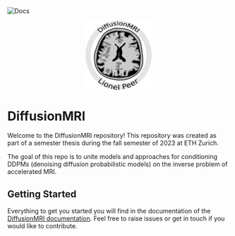 ![Docs](https://github.com/liopeer/diffusionmodels/actions/workflows/build_docs.yml/badge.svg)

<p align="center">
  <img src="./docs/source/fig/diffMRI_logo.png" width=150/>
</p>

# DiffusionMRI
Welcome to the DiffusionMRI repository! This repository was created as part of a semester thesis during the fall semester of 2023 at ETH Zurich.

The goal of this repo is to unite models and approaches for conditioning DDPMs (denoising diffusion probabilistic models) on the inverse problem of accelerated MRI.

## Getting Started
Everything to get you started you will find in the documentation of the [DiffusionMRI documentation](https://liopeer.github.io/diffusionmodels/index.html). Feel free to raise issues or get in touch if you would like to contribute.